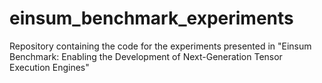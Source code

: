 # einsum_benchmark_experiments
Repository containing the code for the experiments presented in "Einsum Benchmark: Enabling the Development of Next-Generation Tensor Execution Engines"
